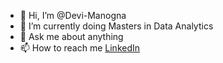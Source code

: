 - 👋 Hi, I’m @Devi-Manogna
- 🌱 I’m currently doing Masters in Data Analytics 
- 👀  Ask me about anything
- 📫 How to reach me [LinkedIn](https://www.linkedin.com/in/devi-manogna-a7445b149/)

<!---
Devi-Manogna/Devi-Manogna is a ✨ special ✨ repository because its `README.md` (this file) appears on your GitHub profile.
You can click the Preview link to take a look at your changes.
--->
